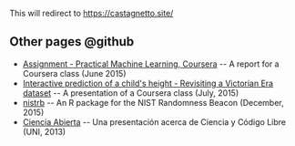 This will redirect to https://castagnetto.site/

## Other pages @github

* [Assignment - Practical Machine Learning, Coursera](https://jmcastagnetto.github.io/practical_machine_learning-coursera-june2015/) -- A report for a Coursera class (June 2015)
* [Interactive prediction of a child's height - Revisiting a Victorian Era dataset](https://jmcastagnetto.github.io/coursera-data-products-july2015) -- A presentation of a Coursera class (July, 2015)
* [nistrb](http://jmcastagnetto.github.io/nistrb/) -- An R package for the NIST Randomness Beacon (December, 2015)
* [Ciencia Abierta](http://jmcastagnetto.github.io/20131109-ciencia_y_floss-apesol_uni/) -- Una presentación acerca de Ciencia y Código Libre (UNI, 2013)
